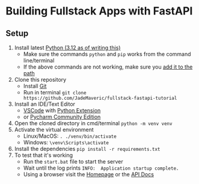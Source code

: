 # Building Fullstack Apps with FastAPI

## Setup
1. Install latest [Python (3.12 as of writing this)](https://www.python.org/)
   - Make sure the commands `python` and `pip` works from the command line/terminal
   - If the above commands are not working, make sure you [add it to the path](https://realpython.com/add-python-to-path/)
2. Clone this repository
   - Install [Git](https://git-scm.com/)
   - Run in terminal `git clone https://github.com/JadeMaveric/fullstack-fastapi-tutorial`
3. Install an IDE/Text Editor
   - [VSCode](https://code.visualstudio.com/) with [Python Extension](https://code.visualstudio.com/docs/languages/python)
   - or [Pycharm Community Edition](https://www.jetbrains.com/pycharm/)
4. Open the cloned directory in cmd/terminal `python -m venv venv`
5. Activate the virtual environment
   - Linux/MacOS: `. ./venv/bin/activate`
   - Windows: `\venv\Scripts\activate`
6. Install the dependencies `pip install -r requirements.txt`
7. To test that it's working
    - Run the `start.bat` file to start the server
    - Wait until the log prints `INFO:  Application startup complete.`
    - Using a browser visit the [Homepage](http://localhost:7000/) or the [API Docs](http://localhost:7000/docs)
